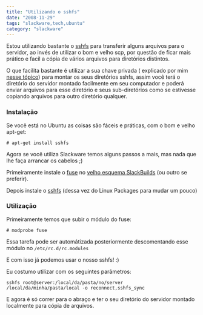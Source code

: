 ```yaml
---
title: "Utilizando o sshfs"
date: "2008-11-29"
tags: "slackware,tech,ubuntu"
category: "slackware"
---
```


Estou utilizando bastante o
[sshfs](http://fuse.sourceforge.net/sshfs.html "sshfs") para
transferir alguns arquivos para o servidor, ao invés de utilizar o bom
e velho scp, por questão de ficar mais prático e facil a cópia de
vários arquivos para diretórios distintos.

O que facilita bastante é utilizar a sua chave privada ( explicado por
mim [nesse tópico](http://pothix.com/blog/slackware/deixando-seu-ssh-mais-facil-de-trabalhar))
para montar os seus diretórios sshfs, assim você terá o diretório do
servidor montado facilmente em seu computador e poderá enviar arquivos
para esse diretório e seus sub-diretórios como se estivesse copiando
arquivos para outro diretório qualquer.

### Instalação

Se você está no Ubuntu as coisas são fáceis e práticas, com o bom e velho apt-get:

    # apt-get install sshfs
    
Agora se você utiliza Slackware temos alguns passos a mais, mas nada
que lhe faça arrancar os cabelos ;)

Primeiramente instale o
[fuse](http://slackbuilds.org/repository/12.0/system/fuse/) no
[velho esquema SlackBuilds](http://pothix.com/blog/slackware/facilitando-a-instalacao-no-slackware "Facilitando a instalação no Slackware")
(ou outro se preferir).

Depois instale o
[sshfs](http://www.linuxpackages.net/search_view.php?by=name&amp;name=sshfs&amp;ver=12.1)
(dessa vez do Linux Packages para mudar um pouco)

### Utilização

Primeiramente temos que subir o módulo do fuse:

    # modprobe fuse
    
Essa tarefa pode ser automátizada posteriormente descomentando esse
módulo no <code>/etc/rc.d/rc.modules</code>

E com isso já podemos usar o nosso sshfs! :)

Eu costumo utilizar com os seguintes parâmetros:

    sshfs root@server:/local/da/pasta/no/server /local/da/minha/pasta/local -o reconnect,sshfs_sync
    
E agora é só correr para o abraço e ter o seu diretório do servidor
montado localmente para cópia de arquivos.
